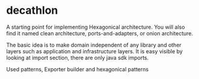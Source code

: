 # decathlon

A starting point for implementing Hexagonical architecture. You will also find it named clean architecture, ports-and-adapters, or onion architecture.

The basic idea is to make domain independent of any library and other layers such as application and infrastructure layers. It is easy visible by looking at import section, there are only java sdk imports.

Used patterns, Exporter builder and hexagonical patterns
